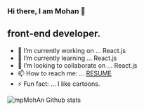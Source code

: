 ### Hi there, I am Mohan 👋

## front-end developer.

- 🔭 I’m currently working on ... React.js
- 🌱 I’m currently learning ... React.js
- 👯 I’m looking to collaborate on ... React.js
- 📫 How to reach me: ... [RESUME](https://mohanpattar.bitbucket.io/)
- ⚡ Fun fact: ... I like cartoons.

<img align="left" alt="mpMohAn Github stats" src="https://github-readme-stats.vercel.app/api?username=mpMohAn&show_icon=true&hidde_border=true" />
